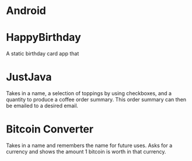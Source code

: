 # Android

# HappyBirthday
A static birthday card app that

# JustJava
Takes in a name, a selection of toppings by using checkboxes, and a quantity to produce a coffee order summary.  This order summary can then be emailed to a desired email.

# Bitcoin Converter
Takes in a name and remembers the name for future uses.  Asks for a currency and shows the amount 1 bitcoin is worth in that currency.
